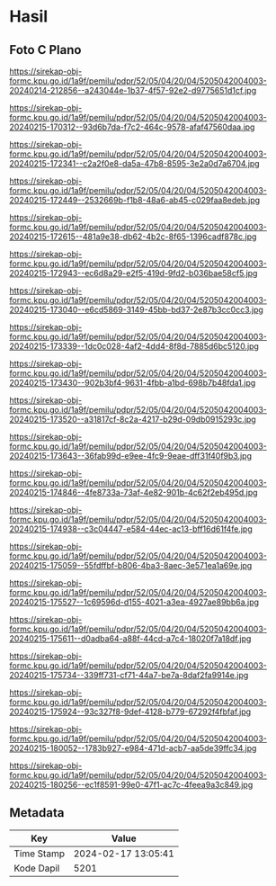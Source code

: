 # Hasil

## Foto C Plano

https://sirekap-obj-formc.kpu.go.id/1a9f/pemilu/pdpr/52/05/04/20/04/5205042004003-20240214-212856--a243044e-1b37-4f57-92e2-d9775651d1cf.jpg

https://sirekap-obj-formc.kpu.go.id/1a9f/pemilu/pdpr/52/05/04/20/04/5205042004003-20240215-170312--93d6b7da-f7c2-464c-9578-afaf47560daa.jpg

https://sirekap-obj-formc.kpu.go.id/1a9f/pemilu/pdpr/52/05/04/20/04/5205042004003-20240215-172341--c2a2f0e8-da5a-47b8-8595-3e2a0d7a6704.jpg

https://sirekap-obj-formc.kpu.go.id/1a9f/pemilu/pdpr/52/05/04/20/04/5205042004003-20240215-172449--2532669b-f1b8-48a6-ab45-c029faa8edeb.jpg

https://sirekap-obj-formc.kpu.go.id/1a9f/pemilu/pdpr/52/05/04/20/04/5205042004003-20240215-172615--481a9e38-db62-4b2c-8f65-1396cadf878c.jpg

https://sirekap-obj-formc.kpu.go.id/1a9f/pemilu/pdpr/52/05/04/20/04/5205042004003-20240215-172943--ec6d8a29-e2f5-419d-9fd2-b036bae58cf5.jpg

https://sirekap-obj-formc.kpu.go.id/1a9f/pemilu/pdpr/52/05/04/20/04/5205042004003-20240215-173040--e6cd5869-3149-45bb-bd37-2e87b3cc0cc3.jpg

https://sirekap-obj-formc.kpu.go.id/1a9f/pemilu/pdpr/52/05/04/20/04/5205042004003-20240215-173339--1dc0c028-4af2-4dd4-8f8d-7885d6bc5120.jpg

https://sirekap-obj-formc.kpu.go.id/1a9f/pemilu/pdpr/52/05/04/20/04/5205042004003-20240215-173430--902b3bf4-9631-4fbb-a1bd-698b7b48fda1.jpg

https://sirekap-obj-formc.kpu.go.id/1a9f/pemilu/pdpr/52/05/04/20/04/5205042004003-20240215-173520--a31817cf-8c2a-4217-b29d-09db0915293c.jpg

https://sirekap-obj-formc.kpu.go.id/1a9f/pemilu/pdpr/52/05/04/20/04/5205042004003-20240215-173643--36fab99d-e9ee-4fc9-9eae-dff31f40f9b3.jpg

https://sirekap-obj-formc.kpu.go.id/1a9f/pemilu/pdpr/52/05/04/20/04/5205042004003-20240215-174846--4fe8733a-73af-4e82-901b-4c62f2eb495d.jpg

https://sirekap-obj-formc.kpu.go.id/1a9f/pemilu/pdpr/52/05/04/20/04/5205042004003-20240215-174938--c3c04447-e584-44ec-ac13-bff16d61f4fe.jpg

https://sirekap-obj-formc.kpu.go.id/1a9f/pemilu/pdpr/52/05/04/20/04/5205042004003-20240215-175059--55fdffbf-b806-4ba3-8aec-3e571ea1a69e.jpg

https://sirekap-obj-formc.kpu.go.id/1a9f/pemilu/pdpr/52/05/04/20/04/5205042004003-20240215-175527--1c69596d-d155-4021-a3ea-4927ae89bb6a.jpg

https://sirekap-obj-formc.kpu.go.id/1a9f/pemilu/pdpr/52/05/04/20/04/5205042004003-20240215-175611--d0adba64-a88f-44cd-a7c4-18020f7a18df.jpg

https://sirekap-obj-formc.kpu.go.id/1a9f/pemilu/pdpr/52/05/04/20/04/5205042004003-20240215-175734--339ff731-cf71-44a7-be7a-8daf2fa9914e.jpg

https://sirekap-obj-formc.kpu.go.id/1a9f/pemilu/pdpr/52/05/04/20/04/5205042004003-20240215-175924--93c327f8-9def-4128-b779-67292f4fbfaf.jpg

https://sirekap-obj-formc.kpu.go.id/1a9f/pemilu/pdpr/52/05/04/20/04/5205042004003-20240215-180052--1783b927-e984-471d-acb7-aa5de39ffc34.jpg

https://sirekap-obj-formc.kpu.go.id/1a9f/pemilu/pdpr/52/05/04/20/04/5205042004003-20240215-180256--ec1f8591-99e0-47f1-ac7c-4feea9a3c849.jpg


## Metadata

| Key        | Value               |
| ---------- | ------------------- |
| Time Stamp | 2024-02-17 13:05:41 |
| Kode Dapil | 5201                |



